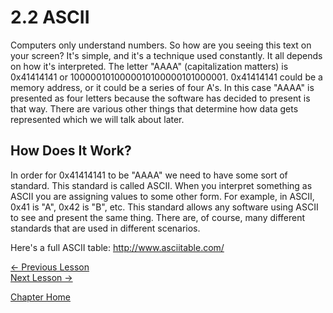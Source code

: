 # 2.2 ASCII
Computers only understand numbers. So how are you seeing this text on your screen? It's simple, and it's a technique used constantly. It all depends on how it's interpreted. The letter "AAAA" (capitalization matters) is 0x41414141 or 1000001010000010100000101000001. 0x41414141 could be a memory address, or it could be a series of four A's. In this case "AAAA" is presented as four letters because the software has decided to present is that way. There are various other things that determine how data gets represented which we will talk about later. 

## How Does It Work?
In order for 0x41414141 to be "AAAA" we need to have some sort of standard. This standard is called ASCII. When you interpret something as ASCII you are assigning values to some other form. For example, in ASCII, 0x41 is "A", 0x42 is "B", etc. This standard allows any software using ASCII to see and present the same thing. There are, of course, many different standards that are used in different scenarios.

Here's a full ASCII table: http://www.asciitable.com/

[<- Previous Lesson](2.1%20NumberSystems.md)  
[Next Lesson ->](2.3%20BitsAndBytes.md)  


[Chapter Home](2.0%20BinaryBasics.md)  
